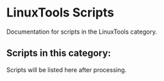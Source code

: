 # LinuxTools Scripts

Documentation for scripts in the LinuxTools category.

## Scripts in this category:

Scripts will be listed here after processing.
